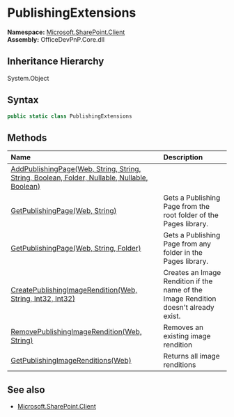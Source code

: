 # PublishingExtensions
  

**Namespace:** [Microsoft.SharePoint.Client](Microsoft.SharePoint.Client.md)  
**Assembly:** OfficeDevPnP.Core.dll  
## Inheritance Hierarchy
System.Object  
## Syntax
```C#
public static class PublishingExtensions
```
## Methods
|**Name**|**Description**|
|:-----|:-----|
| [AddPublishingPage(Web, String, String, String, Boolean, Folder, Nullable<DateTime>, Nullable<DateTime>, Boolean)](Microsoft.SharePoint.Client.PublishingExtensions.D5677DFA.md) | 
| [GetPublishingPage(Web, String)](Microsoft.SharePoint.Client.PublishingExtensions.369BA74.md) | Gets a Publishing Page from the root folder of the Pages library.
| [GetPublishingPage(Web, String, Folder)](Microsoft.SharePoint.Client.PublishingExtensions.B3F6E3DA.md) | Gets a Publishing Page from any folder in the Pages library.
| [CreatePublishingImageRendition(Web, String, Int32, Int32)](Microsoft.SharePoint.Client.PublishingExtensions.9C5908AB.md) | Creates an Image Rendition if the name of the Image Rendition doesn't already exist.
| [RemovePublishingImageRendition(Web, String)](Microsoft.SharePoint.Client.PublishingExtensions.178A9A4.md) | Removes an existing image rendition
| [GetPublishingImageRenditions(Web)](Microsoft.SharePoint.Client.PublishingExtensions.A74CDA31.md) | Returns all image renditions
## See also
- [Microsoft.SharePoint.Client](Microsoft.SharePoint.Client.md)
